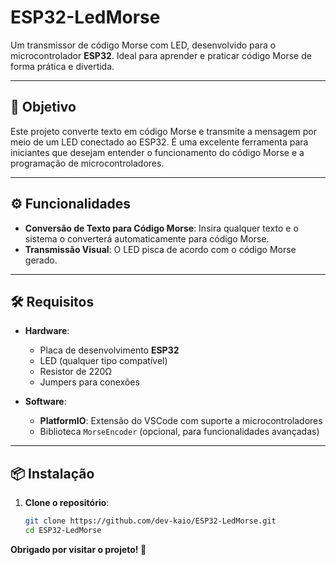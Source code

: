 # ESP32-LedMorse

Um transmissor de código Morse com LED, desenvolvido para o microcontrolador **ESP32**. Ideal para aprender e praticar código Morse de forma prática e divertida.

---

## 📌 Objetivo

Este projeto converte texto em código Morse e transmite a mensagem por meio de um LED conectado ao ESP32. É uma excelente ferramenta para iniciantes que desejam entender o funcionamento do código Morse e a programação de microcontroladores.

---

## ⚙️ Funcionalidades

- **Conversão de Texto para Código Morse**: Insira qualquer texto e o sistema o converterá automaticamente para código Morse.
- **Transmissão Visual**: O LED pisca de acordo com o código Morse gerado.

---

## 🛠️ Requisitos

- **Hardware**:
  - Placa de desenvolvimento **ESP32**
  - LED (qualquer tipo compatível)
  - Resistor de 220Ω
  - Jumpers para conexões

- **Software**:
  - **PlatformIO**: Extensão do VSCode com suporte a microcontroladores
  - Biblioteca `MorseEncoder` (opcional, para funcionalidades avançadas)

---

## 📦 Instalação

1. **Clone o repositório**:

   ```bash
   git clone https://github.com/dev-kaio/ESP32-LedMorse.git
   cd ESP32-LedMorse

**Obrigado por visitar o projeto! 🚀**
